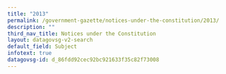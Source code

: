 ```yaml
---
title: "2013"
permalink: /government-gazette/notices-under-the-constitution/2013/
description: ""
third_nav_title: Notices under the Constitution
layout: datagovsg-v2-search
default_field: Subject
infotext: true
datagovsg-id: d_86fdd92cec92bc921633f35c82f73008
---
```

